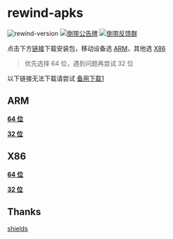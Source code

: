 # rewind-apks

![rewind-version](https://img.shields.io/badge/rewind-v3.5.0-black?style=for-the-badge)
[![倒带公告牌](https://img.shields.io/badge/%E5%80%92%E5%B8%A6%E5%85%AC%E5%91%8A%E7%89%8C-2CA5E0?style=for-the-badge&logo=telegram&logoColor=white)](https://t.me/Rewind_News)
[![倒带反馈群](https://img.shields.io/badge/%E5%80%92%E5%B8%A6%E5%8F%8D%E9%A6%88%E7%BE%A4-2CA5E0?style=for-the-badge&logo=telegram&logoColor=white&link)](https://t.me/Rewind_Group)

点击下方[链接](#rewind-apks)下载安装包，移动设备选 [ARM](#arm)，其他选 [X86](#x86)

> 优先选择 64 位，遇到问题再尝试 32 位

以下链接无法下载请尝试 [备用下载1](https://n56zqzh3ji.feishu.cn/docx/doxcnL8w8MPe7iqmEwSUdZuEcof)

## ARM

[**64 位**](https://github.com/KusStar/rewind-apks/blob/master/app-arm64-v8a-release.apk?raw=true)

[**32 位**](https://github.com/KusStar/rewind-apks/blob/master/app-armeabi-v7a-release.apk?raw=true)

## X86

[**64 位**](https://github.com/KusStar/rewind-apks/blob/master/app-x86_64-release.apk?raw=true)

[**32 位**](https://github.com/KusStar/rewind-apks/blob/master/app-x86-release.apk?raw=true)

## Thanks

[shields](https://github.com/badges/shields)

